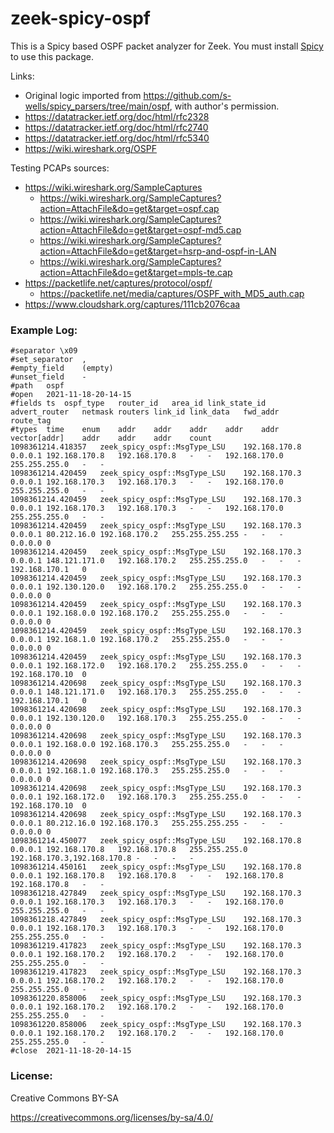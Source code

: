 # zeek-spicy-ospf

This is a Spicy based OSPF packet analyzer for Zeek.  You must install [Spicy](https://docs.zeek.org/projects/spicy/en/latest/)
to use this package.

Links: 
* Original logic imported from https://github.com/s-wells/spicy_parsers/tree/main/ospf, with author's permission. 
* https://datatracker.ietf.org/doc/html/rfc2328
* https://datatracker.ietf.org/doc/html/rfc2740
* https://datatracker.ietf.org/doc/html/rfc5340
* https://wiki.wireshark.org/OSPF

Testing PCAPs sources:

* https://wiki.wireshark.org/SampleCaptures
    * https://wiki.wireshark.org/SampleCaptures?action=AttachFile&do=get&target=ospf.cap
    * https://wiki.wireshark.org/SampleCaptures?action=AttachFile&do=get&target=ospf-md5.cap
    * https://wiki.wireshark.org/SampleCaptures?action=AttachFile&do=get&target=hsrp-and-ospf-in-LAN
    * https://wiki.wireshark.org/SampleCaptures?action=AttachFile&do=get&target=mpls-te.cap
* https://packetlife.net/captures/protocol/ospf/
    * https://packetlife.net/media/captures/OSPF_with_MD5_auth.cap
* https://www.cloudshark.org/captures/111cb2076caa

### Example Log:

```
#separator \x09
#set_separator	,
#empty_field	(empty)
#unset_field	-
#path	ospf
#open	2021-11-18-20-14-15
#fields	ts	ospf_type	router_id	area_id	link_state_id	advert_router	netmask	routers	link_id	link_data	fwd_addr	route_tag
#types	time	enum	addr	addr	addr	addr	addr	vector[addr]	addr	addr	addr	count
1098361214.418357	zeek_spicy_ospf::MsgType_LSU	192.168.170.8	0.0.0.1	192.168.170.8	192.168.170.8	-	-	192.168.170.0	255.255.255.0	-	-
1098361214.420459	zeek_spicy_ospf::MsgType_LSU	192.168.170.3	0.0.0.1	192.168.170.3	192.168.170.3	-	-	192.168.170.0	255.255.255.0	-	-
1098361214.420459	zeek_spicy_ospf::MsgType_LSU	192.168.170.3	0.0.0.1	192.168.170.3	192.168.170.3	-	-	192.168.170.0	255.255.255.0	-	-
1098361214.420459	zeek_spicy_ospf::MsgType_LSU	192.168.170.3	0.0.0.1	80.212.16.0	192.168.170.2	255.255.255.255	-	-	-	0.0.0.0	0
1098361214.420459	zeek_spicy_ospf::MsgType_LSU	192.168.170.3	0.0.0.1	148.121.171.0	192.168.170.2	255.255.255.0	-	-	-	192.168.170.1	0
1098361214.420459	zeek_spicy_ospf::MsgType_LSU	192.168.170.3	0.0.0.1	192.130.120.0	192.168.170.2	255.255.255.0	-	-	-	0.0.0.0	0
1098361214.420459	zeek_spicy_ospf::MsgType_LSU	192.168.170.3	0.0.0.1	192.168.0.0	192.168.170.2	255.255.255.0	-	-	-	0.0.0.0	0
1098361214.420459	zeek_spicy_ospf::MsgType_LSU	192.168.170.3	0.0.0.1	192.168.1.0	192.168.170.2	255.255.255.0	-	-	-	0.0.0.0	0
1098361214.420459	zeek_spicy_ospf::MsgType_LSU	192.168.170.3	0.0.0.1	192.168.172.0	192.168.170.2	255.255.255.0	-	-	-	192.168.170.10	0
1098361214.420698	zeek_spicy_ospf::MsgType_LSU	192.168.170.3	0.0.0.1	148.121.171.0	192.168.170.3	255.255.255.0	-	-	-	192.168.170.1	0
1098361214.420698	zeek_spicy_ospf::MsgType_LSU	192.168.170.3	0.0.0.1	192.130.120.0	192.168.170.3	255.255.255.0	-	-	-	0.0.0.0	0
1098361214.420698	zeek_spicy_ospf::MsgType_LSU	192.168.170.3	0.0.0.1	192.168.0.0	192.168.170.3	255.255.255.0	-	-	-	0.0.0.0	0
1098361214.420698	zeek_spicy_ospf::MsgType_LSU	192.168.170.3	0.0.0.1	192.168.1.0	192.168.170.3	255.255.255.0	-	-	-	0.0.0.0	0
1098361214.420698	zeek_spicy_ospf::MsgType_LSU	192.168.170.3	0.0.0.1	192.168.172.0	192.168.170.3	255.255.255.0	-	-	-	192.168.170.10	0
1098361214.420698	zeek_spicy_ospf::MsgType_LSU	192.168.170.3	0.0.0.1	80.212.16.0	192.168.170.3	255.255.255.255	-	-	-	0.0.0.0	0
1098361214.450077	zeek_spicy_ospf::MsgType_LSU	192.168.170.8	0.0.0.1	192.168.170.8	192.168.170.8	255.255.255.0	192.168.170.3,192.168.170.8	-	-	-	-
1098361214.450161	zeek_spicy_ospf::MsgType_LSU	192.168.170.8	0.0.0.1	192.168.170.8	192.168.170.8	-	-	192.168.170.8	192.168.170.8	-	-
1098361218.427849	zeek_spicy_ospf::MsgType_LSU	192.168.170.3	0.0.0.1	192.168.170.3	192.168.170.3	-	-	192.168.170.0	255.255.255.0	-	-
1098361218.427849	zeek_spicy_ospf::MsgType_LSU	192.168.170.3	0.0.0.1	192.168.170.3	192.168.170.3	-	-	192.168.170.0	255.255.255.0	-	-
1098361219.417823	zeek_spicy_ospf::MsgType_LSU	192.168.170.3	0.0.0.1	192.168.170.2	192.168.170.2	-	-	192.168.170.0	255.255.255.0	-	-
1098361219.417823	zeek_spicy_ospf::MsgType_LSU	192.168.170.3	0.0.0.1	192.168.170.2	192.168.170.2	-	-	192.168.170.0	255.255.255.0	-	-
1098361220.858006	zeek_spicy_ospf::MsgType_LSU	192.168.170.3	0.0.0.1	192.168.170.2	192.168.170.2	-	-	192.168.170.0	255.255.255.0	-	-
1098361220.858006	zeek_spicy_ospf::MsgType_LSU	192.168.170.3	0.0.0.1	192.168.170.2	192.168.170.2	-	-	192.168.170.0	255.255.255.0	-	-
#close	2021-11-18-20-14-15
```

### License:

Creative Commons BY-SA

https://creativecommons.org/licenses/by-sa/4.0/

